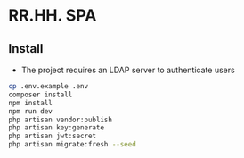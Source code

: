 # RR.HH. SPA

## Install

* The project requires an LDAP server to authenticate users

```sh
cp .env.example .env
composer install
npm install
npm run dev
php artisan vendor:publish
php artisan key:generate
php artisan jwt:secret
php artisan migrate:fresh --seed
```